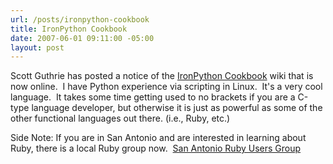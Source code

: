 ```yaml
---
url: /posts/ironpython-cookbook
title: IronPython Cookbook
date: 2007-06-01 09:11:00 -05:00
layout: post
---
```


Scott Guthrie has posted a notice of the [IronPython Cookbook](http://www.ironpython.info/index.php/Contents) wiki that is now online.  I have Python experience via scripting in Linux.  It's a very cool language.  It takes some time getting used to no brackets if you are a C-type language developer, but otherwise it is just as powerful as some of the other functional languages out there. (i.e., Ruby, etc.)

Side Note: If you are in San Antonio and are interested in learning about Ruby, there is a local Ruby group now.  [San Antonio Ruby Users Group](http://www.saruby.org/)
